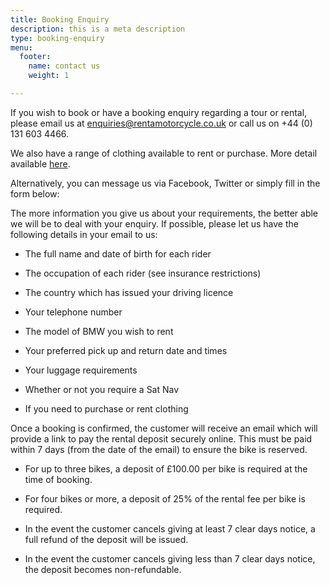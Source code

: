 ```yaml
---
title: Booking Enquiry
description: this is a meta description
type: booking-enquiry
menu:
  footer:
    name: contact us
    weight: 1

---
```

If you wish to book or have a booking enquiry regarding a tour or rental, please email us at enquiries@rentamotorcycle.co.uk or call us on +44 (0) 131 603 4466.

We also have a range of clothing available to rent or purchase. More detail available [here](/clothing).

Alternatively, you can message us via Facebook, Twitter or simply fill in the form below:

The more information you give us about your requirements, the better able we will be to deal with your enquiry. If possible, please let us have the following details in your email to us:

- The full name and date of birth for each rider

- The occupation of each rider (see insurance restrictions)

- The country which has issued your driving licence

- Your telephone number

- The model of BMW you wish to rent

- Your preferred pick up and return date and times

- Your luggage requirements

- Whether or not you require a Sat Nav

- If you need to purchase or rent clothing

Once a booking is confirmed, the customer will receive an email which will provide a link to pay the rental deposit securely online. This must be paid within 7 days (from the date of the email) to ensure the bike is reserved.

- For up to three bikes, a deposit of £100.00 per bike is required at the time of booking.

- For four bikes or more, a deposit of 25% of the rental fee per bike is required.

- In the event the customer cancels giving at least 7 clear days notice, a full refund of the deposit will be issued.

- In the event the customer cancels giving less than 7 clear days notice, the deposit becomes non-refundable.